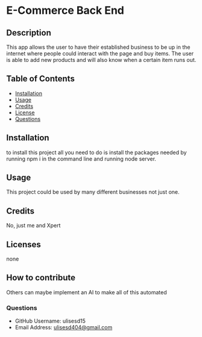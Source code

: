 
# E-Commerce Back End

## Description
This app allows the user to have their established business to be up in the internet where people could interact with the page and buy items. The user is able to add new products and will also know when a certain item runs out.

## Table of Contents
- [Installation](#installation)
- [Usage](#usage)
- [Credits](#credits)
- [License](#license)
- [Questions](#questions)

## Installation
to install this project all you need to do is install the packages needed by running npm i in the command line and running node server.

## Usage
This project could be used by many different businesses not just one.

## Credits
No, just me and Xpert

## Licenses
none

## How to contribute
Others can maybe implement an AI to make all of this automated

### Questions
- GitHub Username: ulisesd15
- Email Address: ulisesd404@gmail.com
